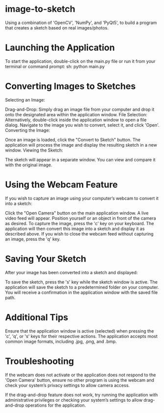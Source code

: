# image-to-sketch
Using a combination of 'OpenCV', 'NumPy', and 'PyQt5', to build a program that creates a sketch based on real images/photos.

# Launching the Application
To start the application, double-click on the main.py file or run it from your terminal or command prompt:
sh: python main.py

# Converting Images to Sketches
Selecting an Image:

Drag-and-Drop: Simply drag an image file from your computer and drop it onto the designated area within the application window.
File Selection: Alternatively, double-click inside the application window to open a file dialog. Navigate to the image you wish to convert, select it, and click 'Open'.
Converting the Image:

Once an image is loaded, click the "Convert to Sketch" button. The application will process the image and display the resulting sketch in a new window.
Viewing the Sketch:

The sketch will appear in a separate window. You can view and compare it with the original image.

# Using the Webcam Feature
If you wish to capture an image using your computer’s webcam to convert it into a sketch:

Click the "Open Camera" button on the main application window.
A live video feed will appear. Position yourself or an object in front of the camera as desired.
To capture the image, press the 'c' key on your keyboard. The application will then convert this image into a sketch and display it as described above.
If you wish to close the webcam feed without capturing an image, press the 'q' key.

# Saving Your Sketch
After your image has been converted into a sketch and displayed:

To save the sketch, press the 's' key while the sketch window is active. The application will save the sketch to a predetermined folder on your computer.
You will receive a confirmation in the application window with the saved file path.

# Additional Tips
Ensure that the application window is active (selected) when pressing the 'c', 'q', or 's' keys for their respective actions.
The application accepts most common image formats, including .jpg, .png, and .bmp.

# Troubleshooting
If the webcam does not activate or the application does not respond to the 'Open Camera' button, ensure no other program is using the webcam and check your system’s privacy settings to allow camera access.

If the drag-and-drop feature does not work, try running the application with administrative privileges or checking your system’s settings to allow drag-and-drop operations for the application.
